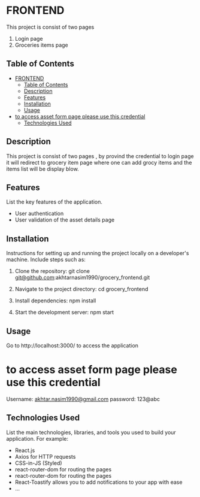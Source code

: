 # FRONTEND

This project is consist of two pages

1.  Login page
2.  Groceries items page

## Table of Contents

- [FRONTEND](#frontend)
  - [Table of Contents](#table-of-contents)
  - [Description](#description)
  - [Features](#features)
  - [Installation](#installation)
  - [Usage](#usage)
- [to access asset form page please use this credential](#to-access-asset-form-page-please-use-this-credential)
  - [Technologies Used](#technologies-used)

## Description

This project is consist of two pages , by provind the credential to login page it will redirect to grocery item page where one can add grocy items and the items list will be display blow.

## Features

List the key features of the application.

- User authentication
- User validation of the asset details page

## Installation

Instructions for setting up and running the project locally on a developer's machine. Include steps such as:

1. Clone the repository: git clone git@github.com:akhtarnasim1990/grocery_frontend.git

2. Navigate to the project directory: cd grocery_frontend

3. Install dependencies: npm install

4. Start the development server: npm start

## Usage

Go to http://localhost:3000/ to access the application

# to access asset form page please use this credential

Username: akhtar.nasim1990@gmail.com
password: 123@abc

## Technologies Used

List the main technologies, libraries, and tools you used to build your application. For example:

- React.js
- Axios for HTTP requests
- CSS-in-JS (Styled)
- react-router-dom for routing the pages
- react-router-dom for routing the pages
- React-Toastify allows you to add notifications to your app with ease
- ...
